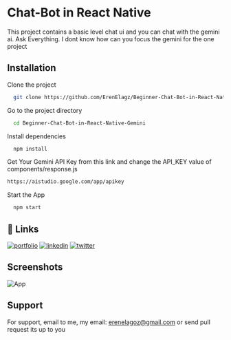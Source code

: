 
# Chat-Bot in React Native

This project contains a basic level chat ui and you can chat with the gemini ai. 
Ask Everything. I dont know how can you focus the gemini for the one project 

## Installation

Clone the project

```bash
  git clone https://github.com/ErenElagz/Beginner-Chat-Bot-in-React-Native-Gemini
```

Go to the project directory

```bash
  cd Beginner-Chat-Bot-in-React-Native-Gemini
```

Install dependencies

```bash
  npm install
```
Get Your Gemini API Key from this link and change the API_KEY value of components/response.js 

```bash
https://aistudio.google.com/app/apikey
```

Start the App

```bash
  npm start
```


## 🔗 Links
[![portfolio](https://img.shields.io/badge/my_portfolio-000?style=for-the-badge&logo=ko-fi&logoColor=white)](https://katherineoelsner.com/erenelagz)
[![linkedin](https://img.shields.io/badge/linkedin-0A66C2?style=for-the-badge&logo=linkedin&logoColor=white)](https://www.linkedin.com/erenelagz)
[![twitter](https://img.shields.io/badge/twitter-1DA1F2?style=for-the-badge&logo=twitter&logoColor=white)](https://twitter.com/erenelagz)


## Screenshots
![App](https://github.com/ErenElagz/Beginner-Chat-Bot-in-React-Native-Gemini/assets/125195062/133c8b9a-b430-4877-b5be-a9cd41fe33ee)


## Support

For support, email to me, my email: erenelagoz@gmail.com or send pull request its up to you

